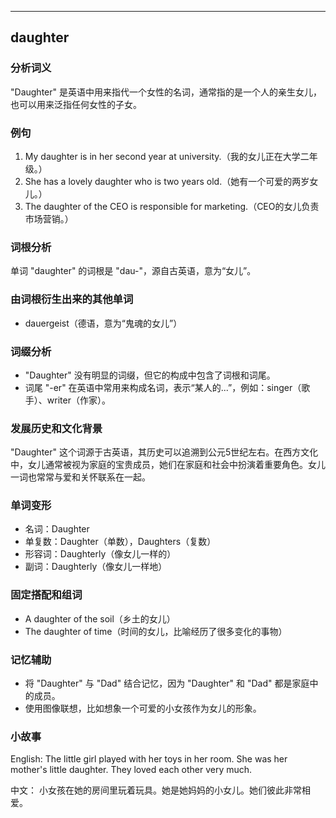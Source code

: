 
---------------
## daughter
### 分析词义
"Daughter" 是英语中用来指代一个女性的名词，通常指的是一个人的亲生女儿，也可以用来泛指任何女性的子女。

### 例句
1. My daughter is in her second year at university.（我的女儿正在大学二年级。）
2. She has a lovely daughter who is two years old.（她有一个可爱的两岁女儿。）
3. The daughter of the CEO is responsible for marketing.（CEO的女儿负责市场营销。）

### 词根分析
单词 "daughter" 的词根是 "dau-"，源自古英语，意为“女儿”。

### 由词根衍生出来的其他单词
- dauergeist（德语，意为“鬼魂的女儿”）

### 词缀分析
- "Daughter" 没有明显的词缀，但它的构成中包含了词根和词尾。
- 词尾 "-er" 在英语中常用来构成名词，表示“某人的...”，例如：singer（歌手）、writer（作家）。

### 发展历史和文化背景
"Daughter" 这个词源于古英语，其历史可以追溯到公元5世纪左右。在西方文化中，女儿通常被视为家庭的宝贵成员，她们在家庭和社会中扮演着重要角色。女儿一词也常常与爱和关怀联系在一起。

### 单词变形
- 名词：Daughter
- 单复数：Daughter（单数），Daughters（复数）
- 形容词：Daughterly（像女儿一样的）
- 副词：Daughterly（像女儿一样地）

### 固定搭配和组词
- A daughter of the soil（乡土的女儿）
- The daughter of time（时间的女儿，比喻经历了很多变化的事物）

### 记忆辅助
- 将 "Daughter" 与 "Dad" 结合记忆，因为 "Daughter" 和 "Dad" 都是家庭中的成员。
- 使用图像联想，比如想象一个可爱的小女孩作为女儿的形象。

### 小故事
English:
The little girl played with her toys in her room. She was her mother's little daughter. They loved each other very much.

中文：
小女孩在她的房间里玩着玩具。她是她妈妈的小女儿。她们彼此非常相爱。

